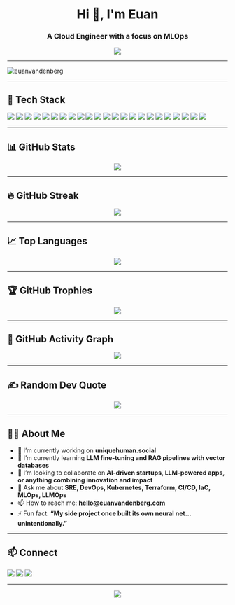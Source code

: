 <h1 align="center">Hi 👋, I'm Euan</h1>
<h3 align="center">A Cloud Engineer with a focus on MLOps</h3>

<p align="center">
  <img src="https://readme-typing-svg.herokuapp.com?color=%2336BCF7&size=24&center=true&vCenter=true&lines=Cloud+Engineering;MLOps" />
</p>

---

<p align="left">
  <img src="https://komarev.com/ghpvc/?username=euanvandenberg&label=Profile+Views&color=0e75b6&style=flat" alt="euanvandenberg" />
</p>

---

## 🔧 Tech Stack

<p align="left">
  <img src="https://img.shields.io/badge/-Docker-2496ED?style=flat&logo=docker&logoColor=white" />
  <img src="https://img.shields.io/badge/-Kubernetes-326CE5?style=flat&logo=kubernetes&logoColor=white" />
  <img src="https://img.shields.io/badge/-Terraform-7B42BC?style=flat&logo=terraform&logoColor=white" />
  <img src="https://img.shields.io/badge/-GCP-4285F4?style=flat&logo=google-cloud&logoColor=white" />
  <img src="https://img.shields.io/badge/-AWS-FF9900?style=flat&logo=amazon-aws&logoColor=white" />
  <img src="https://img.shields.io/badge/-Linux-FCC624?style=flat&logo=linux&logoColor=black" />
  <img src="https://img.shields.io/badge/-Vault-000000?style=flat&logo=HashiCorp&logoColor=white" />
  <img src="https://img.shields.io/badge/-Prometheus-E6522C?style=flat&logo=prometheus&logoColor=white" />
  <img src="https://img.shields.io/badge/-Grafana-F46800?style=flat&logo=grafana&logoColor=white" />
  <img src="https://img.shields.io/badge/-React-61DAFB?style=flat&logo=react&logoColor=black" />
  <img src="https://img.shields.io/badge/-Node.js-339933?style=flat&logo=node.js&logoColor=white" />
  <img src="https://img.shields.io/badge/-JavaScript-F7DF1E?style=flat&logo=javascript&logoColor=black" />
  <img src="https://img.shields.io/badge/-TypeScript-3178C6?style=flat&logo=typescript&logoColor=white" />
  <img src="https://img.shields.io/badge/-Material_UI-007FFF?style=flat&logo=mui&logoColor=white" />
  <img src="https://img.shields.io/badge/-Go-00ADD8?style=flat&logo=go&logoColor=white" />
  <img src="https://img.shields.io/badge/-Express-000000?style=flat&logo=express&logoColor=white" />
  <img src="https://img.shields.io/badge/-Flask-000000?style=flat&logo=flask&logoColor=white" />
  <img src="https://img.shields.io/badge/-Python-3776AB?style=flat&logo=python&logoColor=white" />
  <img src="https://img.shields.io/badge/-PyTorch-EE4C2C?style=flat&logo=pytorch&logoColor=white" />
  <img src="https://img.shields.io/badge/-HuggingFace-FCC624?style=flat&logo=huggingface&logoColor=black" />
  <img src="https://img.shields.io/badge/-MySQL-4479A1?style=flat&logo=mysql&logoColor=white" />
  <img src="https://img.shields.io/badge/-PostgreSQL-4169E1?style=flat&logo=postgresql&logoColor=white" />
  <img src="https://img.shields.io/badge/-Redis-DC382D?style=flat&logo=redis&logoColor=white" />
</p>

---

## 📊 GitHub Stats

<p align="center">
  <img src="https://github-readme-stats.vercel.app/api?username=euanvandenberg&show_icons=true&theme=tokyonight" />
</p>

---

## 🔥 GitHub Streak

<p align="center">
  <img src="https://github-readme-streak-stats.herokuapp.com/?user=euanvandenberg&theme=tokyonight" />
</p>

---

## 📈 Top Languages

<p align="center">
  <img src="https://github-readme-stats.vercel.app/api/top-langs/?username=euanvandenberg&layout=compact&theme=tokyonight" />
</p>

---

## 🏆 GitHub Trophies

<p align="center">
  <img src="https://github-profile-trophy.vercel.app/?username=euanvandenberg&theme=algolia&row=2&column=4" />
</p>

---

## 📅 GitHub Activity Graph

<p align="center">
  <img src="https://github-readme-activity-graph.vercel.app/graph?username=euanvandenberg&theme=tokyo-night" />
</p>

---

## ✍️ Random Dev Quote

<p align="center">
  <img src="https://quotes-github-readme.vercel.app/api?type=horizontal&theme=tokyonight" />
</p>

---

## 🙋‍♂️ About Me

- 🔭 I’m currently working on **uniquehuman.social**
- 🌱 I’m currently learning **LLM fine-tuning and RAG pipelines with vector databases**
- 👯 I’m looking to collaborate on **AI-driven startups, LLM-powered apps, or anything combining innovation and impact**
- 💬 Ask me about **SRE, DevOps, Kubernetes, Terraform, CI/CD, IaC, MLOps, LLMOps**
- 📫 How to reach me: **hello@euanvandenberg.com**
- ⚡ Fun fact: **“My side project once built its own neural net… unintentionally.”**

---

## 📫 Connect

<p align="left">
  <a href="euanvandenberg.com"><img src="https://img.shields.io/badge/-Portfolio-000000?style=flat&logo=google-chrome&logoColor=white" /></a>
  <a href="mailto:hello@euanvandenberg.com"><img src="https://img.shields.io/badge/-Email-D14836?style=flat&logo=gmail&logoColor=white" /></a>
  <a href="https://t.me/euanvandenberg"><img src="https://img.shields.io/badge/-Telegram-26A5E4?style=flat&logo=telegram&logoColor=white" /></a>
</p>

---

<p align="center">
  <img src="https://capsule-render.vercel.app/api?type=waving&color=0e75b6&height=100&section=footer"/>
</p>
